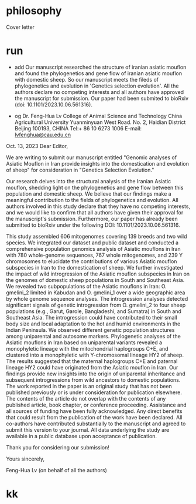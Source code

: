 # philosophy
Cover letter

# run
- add
Our manuscript researched the structure of iranian asiatic mouflon and found the phylogenetics and gene flow of iranian asiatic mouflon with domestic sheep. So our manuscript meets the fileds of phylogenetics and evolution in 'Genetics selection evolution'. All the authors declare no competing interests and all authors have approved the manuscript for submission. Our paper had been submited to bioRxiv (doi: 10.1101/2023.10.06.561316).

- og
Dr. Feng-Hua Lv
College of Animal Science and Technology
China Agricultural University
Yuanminyuan West Road. No. 2, Haidian District
Beijing 100193, CHINA
Tel:+ 86 10 6273 1006
E-mail: lvfenghua@cau.edu.cn

Oct. 13, 2023
Dear Editor,

We are writing to submit our manuscript entitled "Genomic analyses of Asiatic Mouflon in Iran provide insights into the domestication and evolution of sheep" for consideration in "Genetics Selection Evolution."

Our research delves into the structural analysis of the Iranian Asiatic mouflon, shedding light on the phylogenetics and gene flow between this population and domestic sheep. We believe that our findings make a meaningful contribution to the fields of phylogenetics and evolution. All authors involved in this study declare that they have no competing interests, and we would like to confirm that all authors have given their approval for the manuscript's submission. Furthermore, our paper has already been submitted to bioRxiv under the following DOI: 10.1101/2023.10.06.561316.

This study assembled 606 mitogenomes covering 139 breeds and two wild species. We integrated our dataset and public dataset and conducted a comprehensive population genomics analysis of Asiatic mouflons in Iran with 780 whole-genome sequences, 767 whole mitogenomes, and 239 Y chromosomes to elucidate the contributions of various Asiatic mouflon subspecies in Iran to the domestication of sheep. We further investigated the impact of wild introgression of the Asiatic mouflon subspecies in Iran on the genomes of domestic sheep populations in South and Southeast Asia. 
We revealed two subpopulations of the Asiatic mouflons in Iran: O. gmelini_2 limited in Kabudan and O. gmelini_1 over a wide geographic area by whole genome sequence analyses. The introgression analyses detected significant signals of genetic introgression from O. gmelini_2 to four sheep populations (e.g., Garut, Garole, Bangladeshi, and Sumatra) in South and Southeast Asia. The introgression could have contributed to their small body size and local adaptation to the hot and humid environments in the Indian Peninsula.
We observed different genetic population structures among uniparental and autosome markers. Phylogenetic analyses of the Asiatic mouflons in Iran based on uniparental variants revealed a monophyletic lineage with the mitochondrial haplogroups C+E, and clustered into a monophyletic with Y-chromosomal lineage HY2 of sheep. The results suggested that the maternal haplogroups C+E and paternal lineage HY2 could have originated from the Asiatic mouflon in Iran. Our findings provide new insights into the origin of uniparental inheritance and subsequent introgressions from wild ancestors to domestic populations.
The work reported in the paper is an original study that has not been published previously or is under consideration for publication elsewhere. The contents of the article do not overlap with the contents of any published article, book chapter, or conference proceeding. Assistance and all sources of funding have been fully acknowledged. Any direct benefits that could result from the publication of the work have been declared. All co-authors have contributed substantially to the manuscript and agreed to submit this version to your journal. All data underlying the study are available in a public database upon acceptance of publication. 

Thank you for considering our submission!

Yours sincerely,

Feng-Hua Lv (on behalf of all the authors)

# kk